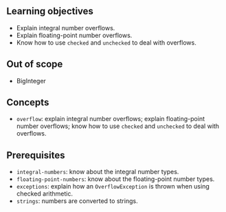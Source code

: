 ## Learning objectives

- Explain integral number overflows.
- Explain floating-point number overflows.
- Know how to use `checked` and `unchecked` to deal with overflows.

## Out of scope

- BigInteger

## Concepts

- `overflow`: explain integral number overflows; explain floating-point number overflows; know how to use `checked` and `unchecked` to deal with overflows.

## Prerequisites

- `integral-numbers`: know about the integral number types.
- `floating-point-numbers`: know about the floating-point number types.
- `exceptions`: explain how an `OverflowException` is thrown when using checked arithmetic.
- `strings`: numbers are converted to strings.

